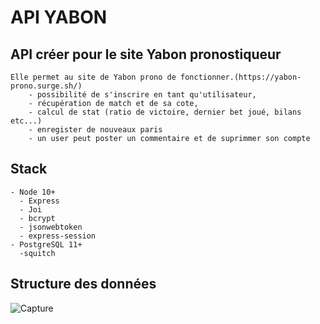 # API YABON

## API créer pour le site Yabon pronostiqueur

    Elle permet au site de Yabon prono de fonctionner.(https://yabon-prono.surge.sh/)
        - possibilité de s'inscrire en tant qu'utilisateur,
        - récupération de match et de sa cote,
        - calcul de stat (ratio de victoire, dernier bet joué, bilans etc...)
        - enregister de nouveaux paris
        - un user peut poster un commentaire et de suprimmer son compte

## Stack

    - Node 10+
      - Express
      - Joi
      - bcrypt
      - jsonwebtoken
      - express-session
    - PostgreSQL 11+
      -squitch
  
## Structure des données
![Capture](https://user-images.githubusercontent.com/71630710/114690438-fd554f80-9d16-11eb-8fdd-db0a561feab3.PNG)


